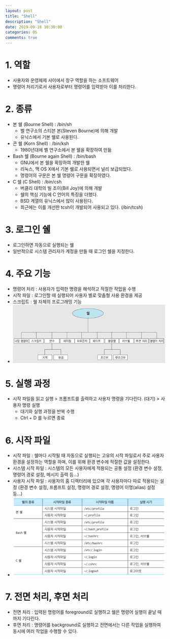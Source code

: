 ```yaml
---
layout: post
title: "Shell"
description: "Shell"
date: 2019-09-18 10:30:00
categories: OS
comments: true
---
```


# 1. 역할
- 사용자와 운영체제 사이에서 창구 역할을 하는 소프트웨어
- 명령어 처리기로서 사용자로부터 명령어를 입력받아 이를 처리한다.

# 2. 종류
- 본 쉘 (Bourne Shell) : /bin/sh
  - 벨 연구소의 스티븐 본(Steven Bourne)에 의해 개발
  - 유닉스에서 기본 쉘로 사용된다.
- 콘 쉘 (Korn Shell) : /bin/ksh
  - 1980년대에 벨 연구소에서 본 쉘을 확장하여 만듦
- Bash 쉘 (Bourne again Shell) : /bin/bash
  - GNU에서 본 쉘을 확장하여 개발한 쉘
  - 리눅스, 맥 OS X에서 기본 쉘로 사용되면서 널리 보급되었다.
  - 명령어의 구문은 본 쉘 명령어 구문을 확장하였다.
- C 쉘 (C Shell) : /bin/csh
  - 버클리 대학의 빌 조이(Bill Joy)에 의해 개발
  - 쉘의 핵심 기능에 C 언어의 특징을 더했다.
  - BSD 계열의 유닉스에서 많이 사용된다.
  - 최근에는 이를 개선한 tcsh이 개발되어 사용되고 있다. (/bin/tcsh)

# 3. 로그인 쉘
- 로그인하면 자동으로 실행되는 쉘
- 일반적으로 시스템 관리자가 계정을 만들 때 로그인 쉘을 지정한다.

# 4. 주요 기능
- 명령어 처리 : 사용자가 입력한 명령을 해석하고 적절한 작업을 수행
- 시작 파일 : 로그인할 때 실행되어 사용자 별로 맞춤형 사용 환경을 제공
- 스크립트 : 쉘 자체의 프로그래밍 기능
- ![functions of shell](../../assets/OS/30.PNG)

# 5. 실행 과정
- 시작 파일을 읽고 실행 > 프롬프트를 출력하고 사용자 명령을 기다린다. (대기) > 사용자 명령 실행
  - 대기와 실행 과정을 반복 수행
  - Ctrl + D 를 누르면 종료

# 6. 시작 파일
- 시작 파일 : 쉘마다 시작될 때 자동으로 실행되는 고유의 시작 파일로서 주로 사용자 환경을 설정하는 역할을 하며, 이를 위해 환경 변수에 적절한 값을 설정한다.
- 시스템 시작 파일 : 시스템의 모든 사용자에게 적용되는 공통 설정 (환경 변수 설정, 명령어 경로 설정, 메시지 출력 등...)
- 사용자 시작 파일 : 사용자의 홈 디렉터리에 있으며 각 사용자마다 따로 적용되는 설정 (환경 변수 설정, 프롬프트 설정, 명령어 경로 설정, 명령어 이명(alias) 설정 등...)
- ![start-up file](../../assets/OS/31.PNG)

# 7. 전면 처리, 후면 처리
- 전면 처리 : 입력된 명령어를 foreground로 실행하고 쉘은 명령어 실행이 끝날 때까지 기다린다.
- 후면 처리 : 명령어를 background로 실행하고 전면에서는 다른 작업을 실행하여 동시에 여러 작업을 수행할 수 있다.

